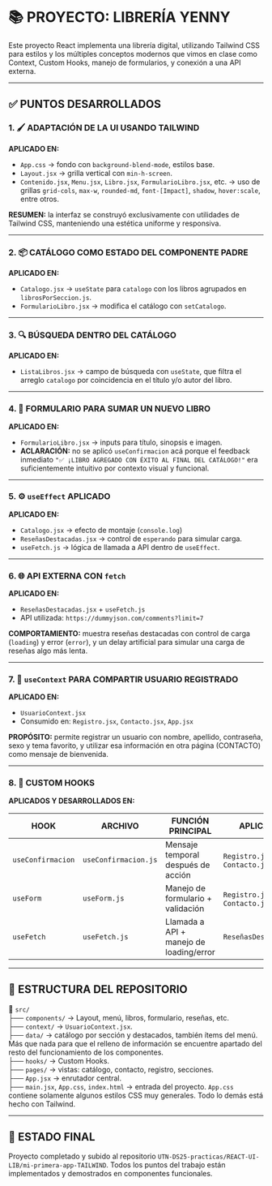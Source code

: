 # 📚 PROYECTO: LIBRERÍA YENNY

Este proyecto React implementa una librería digital, utilizando Tailwind CSS para estilos y los múltiples conceptos modernos que vimos en clase como Context, Custom Hooks, manejo de formularios, y conexión a una API externa.

---

## ✅ PUNTOS DESARROLLADOS

### 1. 🖌️ ADAPTACIÓN DE LA UI USANDO TAILWIND

**APLICADO EN:**  
- `App.css` → fondo con `background-blend-mode`, estilos base.
- `Layout.jsx` → grilla vertical con `min-h-screen`.
- `Contenido.jsx`, `Menu.jsx`, `Libro.jsx`, `FormularioLibro.jsx`, etc. → uso de grillas `grid-cols`, `max-w`, `rounded-md`, `font-[Impact]`, `shadow`, `hover:scale`, entre otros.

**RESUMEN:** la interfaz se construyó exclusivamente con utilidades de Tailwind CSS, manteniendo una estética uniforme y responsiva.

---

### 2. 📦 CATÁLOGO COMO ESTADO DEL COMPONENTE PADRE

**APLICADO EN:**  
- `Catalogo.jsx` → `useState` para `catalogo` con los libros agrupados en `librosPorSeccion.js`.
- `FormularioLibro.jsx` → modifica el catálogo con `setCatalogo`.

---

### 3. 🔍 BÚSQUEDA DENTRO DEL CATÁLOGO

**APLICADO EN:**  
- `ListaLibros.jsx` → campo de búsqueda con `useState`, que filtra el arreglo `catalogo` por coincidencia en el título y/o autor del libro.

---

### 4. 📝 FORMULARIO PARA SUMAR UN NUEVO LIBRO

**APLICADO EN:**  
- `FormularioLibro.jsx` → inputs para título, sinopsis e imagen.
- **ACLARACIÓN:** no se aplicó `useConfirmacion` acá porque el feedback inmediato `"✅ ¡LIBRO AGREGADO CON ÉXITO AL FINAL DEL CATÁLOGO!"` era suficientemente intuitivo por contexto visual y funcional.

---

### 5. ⚙️ `useEffect` APLICADO

**APLICADO EN:**  
- `Catalogo.jsx` → efecto de montaje (`console.log`)
- `ReseñasDestacadas.jsx` → control de `esperando` para simular carga.
- `useFetch.js` → lógica de llamada a API dentro de `useEffect`.

---

### 6. 🌐 API EXTERNA CON `fetch`

**APLICADO EN:**  
- `ReseñasDestacadas.jsx` + `useFetch.js`  
- API utilizada: `https://dummyjson.com/comments?limit=7`

**COMPORTAMIENTO:** muestra reseñas destacadas con control de carga (`loading`) y error (`error`), y un delay artificial para simular una carga de reseñas algo más lenta.

---

### 7. 👥 `useContext` PARA COMPARTIR USUARIO REGISTRADO

**APLICADO EN:**  
- `UsuarioContext.jsx`  
- Consumido en: `Registro.jsx`, `Contacto.jsx`, `App.jsx`

**PROPÓSITO:** permite registrar un usuario con nombre, apellido, contraseña, sexo y tema favorito, y utilizar esa información en otra página (CONTACTO) como mensaje de bienvenida.

---

### 8. 🧠 CUSTOM HOOKS

**APLICADOS Y DESARROLLADOS EN:**

| HOOK             | ARCHIVO            | FUNCIÓN PRINCIPAL                      | APLICADO EN         |
|------------------|--------------------|----------------------------------------|----------------------|
| `useConfirmacion`| `useConfirmacion.js`| Mensaje temporal después de acción     | `Registro.jsx`, `Contacto.jsx` |
| `useForm`        | `useForm.js`        | Manejo de formulario + validación      | `Registro.jsx`, `Contacto.jsx` |
| `useFetch`       | `useFetch.js`       | Llamada a API + manejo de loading/error| `ReseñasDestacadas.jsx` |

---

## 📁 ESTRUCTURA DEL REPOSITORIO

📂 `src/` <br>
├── `components/` → Layout, menú, libros, formulario, reseñas, etc. <br>
├── `context/` → `UsuarioContext.jsx`. <br>
├── `data/` → catálogo por sección y destacados, también ítems del menú. Más que nada para que el relleno de información se encuentre apartado del resto del funcionamiento de los componentes. <br>
├── `hooks/` → Custom Hooks. <br>
├── `pages/` → vistas: catálogo, contacto, registro, secciones. <br>
├── `App.jsx` → enrutador central. <br>
├── `main.jsx`, `App.css`, `index.html` → entrada del proyecto. `App.css` contiene solamente algunos estilos CSS muy generales. Todo lo demás está hecho con Tailwind.

---

## 🏁 ESTADO FINAL

Proyecto completado y subido al repositorio `UTN-DS25-practicas/REACT-UI-LIB/mi-primera-app-TAILWIND`.
Todos los puntos del trabajo están implementados y demostrados en componentes funcionales.